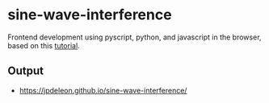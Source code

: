 # sine-wave-interference
Frontend development using pyscript, python, and javascript in the browser, based on this [tutorial](https://realpython.com/pyscript-python-in-browser/#interfacing-with-the-web-browser-from-python).

## Output
* https://jpdeleon.github.io/sine-wave-interference/
